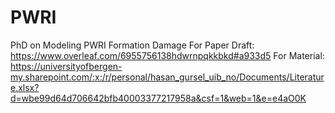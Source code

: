 # PWRI
PhD on Modeling PWRI Formation Damage
For Paper Draft: https://www.overleaf.com/6955756138hdwrnpqkkbkd#a933d5 
For Material: https://universityofbergen-my.sharepoint.com/:x:/r/personal/hasan_gursel_uib_no/Documents/Literature.xlsx?d=wbe99d64d706642bfb40003377217958a&csf=1&web=1&e=e4aO0K
